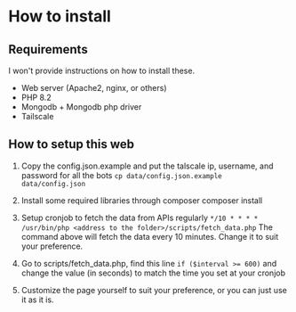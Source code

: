 # How to install
## Requirements
I won't provide instructions on how to install these.
* Web server (Apache2, nginx, or others)
* PHP 8.2
* Mongodb + Mongodb php driver
* Tailscale

## How to setup this web
1. Copy the config.json.example and put the talscale ip, username, and password for all the bots
`cp data/config.json.example data/config.json`

2. Install some required libraries through composer 
composer install

3. Setup cronjob to fetch the data from APIs regularly
`*/10 * * * * /usr/bin/php <address to the folder>/scripts/fetch_data.php`
The command above will fetch the data every 10 minutes. Change it to suit your preference.

4. Go to scripts/fetch_data.php, find this line `if ($interval >= 600)` and change the value (in seconds) to match the time you set at your cronjob

5. Customize the page yourself to suit your preference, or you can just use it as it is.
